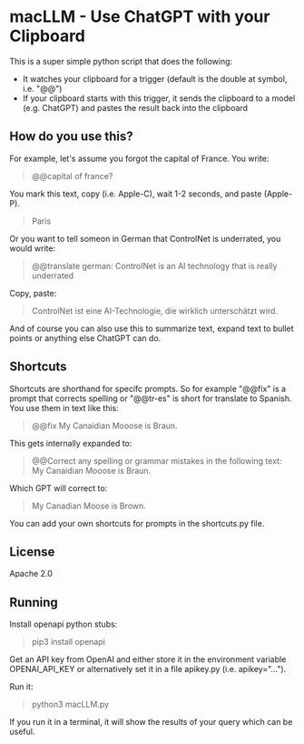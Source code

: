 # macLLM - Use ChatGPT with your Clipboard

This is a super simple python script that does the following:
- It watches your clipboard for a trigger (default is the double at symbol, i.e. "@@")
- If your clipboard starts with this trigger, it sends the clipboard to a model (e.g. ChatGPT) and pastes the result back into the clipboard

## How do you use this?

For example, let's assume you forgot the capital of France. You write:

> @@capital of france?

You mark this text, copy (i.e. Apple-C), wait 1-2 seconds, and paste (Apple-P). 

> Paris

Or you want to tell someon in German that ControlNet is underrated, you would write:

> @@translate german: ControlNet is an AI technology that is really underrated

Copy, paste:

> ControlNet ist eine AI-Technologie, die wirklich unterschätzt wird.

And of course you can also use this to summarize text, expand text to bullet points or anything else ChatGPT can do.

## Shortcuts

Shortcuts are shorthand for specifc prompts. So for example "@@fix" is a prompt that corrects spelling or "@@tr-es" is short for translate to Spanish. You use them in text like this:

>@@fix My Canaidian Mooose is Braun.

This gets internally expanded to:

>@@Correct any spelling or grammar mistakes in the following text: My Canaidian Mooose is Braun.

Which GPT will correct to:

> My Canadian Moose is Brown.

You can add your own shortcuts for prompts in the shortcuts.py file.

## License

Apache 2.0

## Running

Install openapi python stubs:
> pip3 install openapi

Get an API key from OpenAI and either store it in the environment variable OPENAI_API_KEY or alternatively set it in a file apikey.py (i.e. apikey="...").

Run it:
> python3 macLLM.py

If you run it in a terminal, it will show the results of your query which can be useful.
